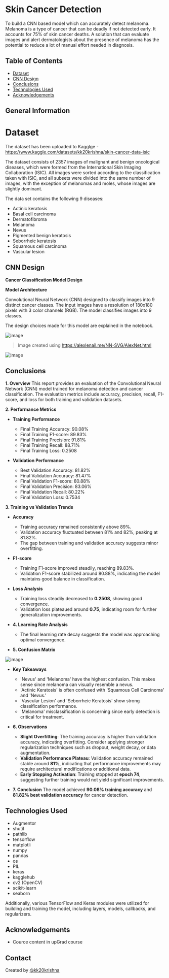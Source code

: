 # Skin Cancer Detection
To build a CNN based model which can accurately detect melanoma. Melanoma is a type of cancer that can be deadly if not detected early. It accounts for 75% of skin cancer deaths. A solution that can evaluate images and alert dermatologists about the presence of melanoma has the potential to reduce a lot of manual effort needed in diagnosis.


## Table of Contents
* [Dataset](#dataset)
* [CNN Design](#cnn-design)
* [Conclusions](#conclusions)
* [Technologies Used](#technologies-used)
* [Acknowledgements](#acknowledgements)

## General Information
# Dataset
The dataset has been uploaded to Kagglge - https://www.kaggle.com/datasets/kk20krishna/skin-cancer-data-isic

The dataset consists of 2357 images of malignant and benign oncological diseases, which were formed from the International Skin Imaging Collaboration (ISIC). All images were sorted according to the classification taken with ISIC, and all subsets were divided into the same number of images, with the exception of melanomas and moles, whose images are slightly dominant.


The data set contains the following 9 diseases:

- Actinic keratosis
- Basal cell carcinoma
- Dermatofibroma
- Melanoma
- Nevus
- Pigmented benign keratosis
- Seborrheic keratosis
- Squamous cell carcinoma
- Vascular lesion

## CNN Design
**Cancer Classification Model Design**

**Model Architecture**

Convolutional Neural Network (CNN) designed to classify images into 9 distinct cancer classes. The input images have a resolution of 180x180 pixels with 3 color channels (RGB).
The model classifies images into 9 classes.

The design choices made for this model are explained in the notebook.

![image](https://github.com/user-attachments/assets/a2293089-6337-46c5-a89c-e6d951512291)
> Image created using https://alexlenail.me/NN-SVG/AlexNet.html



![image](https://github.com/user-attachments/assets/589c00da-e0fe-4c07-bf48-cb7a5abbbba3)



## Conclusions

**1. Overview**
This report provides an evaluation of the Convolutional Neural Network (CNN) model trained for melanoma detection and cancer classification. The evaluation metrics include accuracy, precision, recall, F1-score, and loss for both training and validation datasets.

**2. Performance Metrics**

- **Training Performance**
  - Final Training Accuracy: 90.08%
  - Final Training F1-score: 89.83%
  - Final Training Precision: 91.81%
  - Final Training Recall: 88.71%
  - Final Training Loss: 0.2508

- **Validation Performance**
  - Best Validation Accuracy: 81.82%
  - Final Validation Accuracy: 81.47%
  - Final Validation F1-score: 80.88%
  - Final Validation Precision: 83.06%
  - Final Validation Recall: 80.22%
  - Final Validation Loss: 0.7534

**3. Training vs Validation Trends**

- **Accuracy**
  - Training accuracy remained consistently above 89%.
  - Validation accuracy fluctuated between 81% and 82%, peaking at 81.82%.
  - The gap between training and validation accuracy suggests minor overfitting.

- **F1-score**
  - Training F1-score improved steadily, reaching 89.83%.
  - Validation F1-score stabilized around 80.88%, indicating the model maintains good balance in classification.

- **Loss Analysis**
  - Training loss steadily decreased to **0.2508**, showing good convergence.
  - Validation loss plateaued around **0.75**, indicating room for further generalization improvements.


- **4. Learning Rate Analysis**
  - The final learning rate decay suggests the model was approaching optimal convergence.


-  **5. Confusion Matrix**

![image](https://github.com/user-attachments/assets/f00f1c19-1044-4d6c-ba19-5ff1e5252057)

  -  **Key Takeaways**
      -  'Nevus' and 'Melanoma' have the highest confusion. This makes sense since melanoma can visually resemble a nevus.
      -  'Actinic Keratosis' is often confused with 'Squamous Cell Carcinoma' and 'Nevus.'
      -  'Vascular Lesion' and 'Seborrheic Keratosis' show strong classification performance.
      -  'Melanoma' misclassification is concerning since early detection is critical for treatment.

- **6. Observations**
  - **Slight Overfitting**: The training accuracy is higher than validation accuracy, indicating overfitting. Consider applying stronger regularization techniques such as dropout, weight decay, or data augmentation.
  - **Validation Performance Plateau**: Validation accuracy remained stable around **81%**, indicating that performance improvements may require architectural modifications or additional data.
  - **Early Stopping Activation**: Training stopped at **epoch 74**, suggesting further training would not yield significant improvements.


- **7. Conclusion**
  The model achieved **90.08% training accuracy** and **81.82% best validation accuracy** for cancer detection.


## Technologies Used
- Augmentor
- shutil
- pathlib
- tensorflow
- matplotli
- numpy
- pandas
- os
- PIL
- keras
- kagglehub
- cv2 (OpenCV)
- scikit-learn
- seaborn

Additionally, various TensorFlow and Keras modules were utilized for building and training the model, including layers, models, callbacks, and regularizers.

## Acknowledgements
- Cource content in upGrad course

## Contact
Created by [@kk20krishna](https://github.com/kk20krishna)


<!-- Optional -->
<!-- ## License -->
<!-- This project is open source and available under the [... License](). -->

<!-- You don't have to include all sections - just the one's relevant to your project -->
